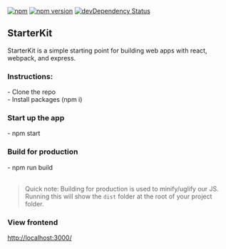 [![npm](https://img.shields.io/npm/v/npm.svg?maxAge=2592000)]()
[![npm version](https://badge.fury.io/js/express.svg)](https://badge.fury.io/js/express)
[![devDependency Status](https://david-dm.org/dwyl/esta/dev-status.svg)](https://david-dm.org/dwyl/esta#info=devDependencies)

<h2>StarterKit</h2>
<p>StarterKit is a simple starting point for building web apps with react, webpack, and express.</p>

<h3>Instructions:</h3>
- Clone the repo <br />
- Install packages (npm i)

<h3>Start up the app</h3>
- npm start

<h3>Build for production</h3>
- npm run build
<br />
<br />

>Quick note: Building for production is used to minify/uglify our JS. Running this will show the `dist` folder at the root of your project folder.

<h3>View frontend</h3>
<a href='http://localhost:3000/'>http://localhost:3000/</a>
